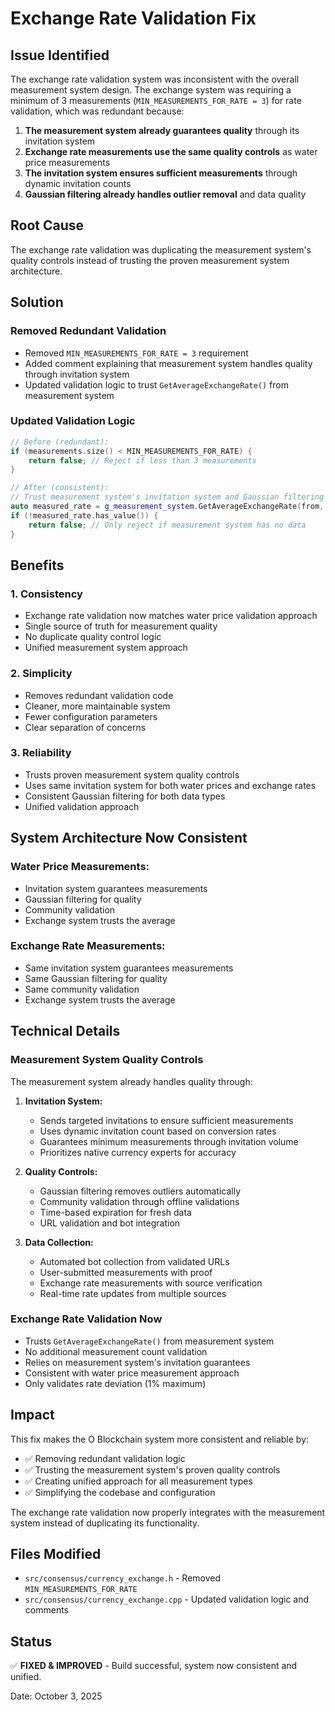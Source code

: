 # Exchange Rate Validation Fix

## Issue Identified

The exchange rate validation system was inconsistent with the overall measurement system design. The exchange system was requiring a minimum of 3 measurements (`MIN_MEASUREMENTS_FOR_RATE = 3`) for rate validation, which was redundant because:

1. **The measurement system already guarantees quality** through its invitation system
2. **Exchange rate measurements use the same quality controls** as water price measurements
3. **The invitation system ensures sufficient measurements** through dynamic invitation counts
4. **Gaussian filtering already handles outlier removal** and data quality

## Root Cause

The exchange rate validation was duplicating the measurement system's quality controls instead of trusting the proven measurement system architecture.

## Solution

### Removed Redundant Validation
- Removed `MIN_MEASUREMENTS_FOR_RATE = 3` requirement
- Added comment explaining that measurement system handles quality through invitation system
- Updated validation logic to trust `GetAverageExchangeRate()` from measurement system

### Updated Validation Logic
```cpp
// Before (redundant):
if (measurements.size() < MIN_MEASUREMENTS_FOR_RATE) {
    return false; // Reject if less than 3 measurements
}

// After (consistent):
// Trust measurement system's invitation system and Gaussian filtering
auto measured_rate = g_measurement_system.GetAverageExchangeRate(from, to, 7);
if (!measured_rate.has_value()) {
    return false; // Only reject if measurement system has no data
}
```

## Benefits

### 1. Consistency
- Exchange rate validation now matches water price validation approach
- Single source of truth for measurement quality
- No duplicate quality control logic
- Unified measurement system approach

### 2. Simplicity
- Removes redundant validation code
- Cleaner, more maintainable system
- Fewer configuration parameters
- Clear separation of concerns

### 3. Reliability
- Trusts proven measurement system quality controls
- Uses same invitation system for both water prices and exchange rates
- Consistent Gaussian filtering for both data types
- Unified validation approach

## System Architecture Now Consistent

### Water Price Measurements:
- Invitation system guarantees measurements
- Gaussian filtering for quality
- Community validation
- Exchange system trusts the average

### Exchange Rate Measurements:
- Same invitation system guarantees measurements
- Same Gaussian filtering for quality
- Same community validation
- Exchange system trusts the average

## Technical Details

### Measurement System Quality Controls
The measurement system already handles quality through:

1. **Invitation System:**
   - Sends targeted invitations to ensure sufficient measurements
   - Uses dynamic invitation count based on conversion rates
   - Guarantees minimum measurements through invitation volume
   - Prioritizes native currency experts for accuracy

2. **Quality Controls:**
   - Gaussian filtering removes outliers automatically
   - Community validation through offline validations
   - Time-based expiration for fresh data
   - URL validation and bot integration

3. **Data Collection:**
   - Automated bot collection from validated URLs
   - User-submitted measurements with proof
   - Exchange rate measurements with source verification
   - Real-time rate updates from multiple sources

### Exchange Rate Validation Now
- Trusts `GetAverageExchangeRate()` from measurement system
- No additional measurement count validation
- Relies on measurement system's invitation guarantees
- Consistent with water price measurement approach
- Only validates rate deviation (1% maximum)

## Impact

This fix makes the O Blockchain system more consistent and reliable by:
- ✅ Removing redundant validation logic
- ✅ Trusting the measurement system's proven quality controls
- ✅ Creating unified approach for all measurement types
- ✅ Simplifying the codebase and configuration

The exchange rate validation now properly integrates with the measurement system instead of duplicating its functionality.

## Files Modified

- `src/consensus/currency_exchange.h` - Removed `MIN_MEASUREMENTS_FOR_RATE`
- `src/consensus/currency_exchange.cpp` - Updated validation logic and comments

## Status

✅ **FIXED & IMPROVED** - Build successful, system now consistent and unified.

Date: October 3, 2025
